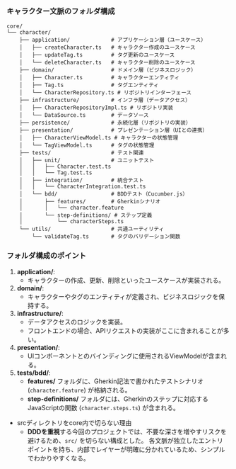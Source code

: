 
### キャラクター文脈のフォルダ構成

```
core/
└── character/
    ├── application/             # アプリケーション層（ユースケース）
    │   ├── createCharacter.ts   # キャラクター作成のユースケース
    │   ├── updateTag.ts         # タグ更新のユースケース
    │   └── deleteCharacter.ts   # キャラクター削除のユースケース
    ├── domain/                  # ドメイン層（ビジネスロジック）
    │   ├── Character.ts         # キャラクターエンティティ
    │   ├── Tag.ts               # タグエンティティ
    │   └── CharacterRepository.ts # リポジトリインターフェース
    ├── infrastructure/          # インフラ層（データアクセス）
    │   ├── CharacterRepositoryImpl.ts # リポジトリ実装
    │   └── DataSource.ts        # データソース
    ├── persistence/             # 永続化層（リポジトリの実装）
    ├── presentation/            # プレゼンテーション層（UIとの連携）
    │   ├── CharacterViewModel.ts # キャラクターの状態管理
    │   └── TagViewModel.ts      # タグの状態管理
    ├── tests/                   # テスト関連
    │   ├── unit/                # ユニットテスト
    │   │   ├── Character.test.ts
    │   │   └── Tag.test.ts
    │   ├── integration/         # 統合テスト
    │   │   └── CharacterIntegration.test.ts
    │   └── bdd/                 # BDDテスト（Cucumber.js）
    │       ├── features/        # Gherkinシナリオ
    │       │   └── character.feature
    │       └── step-definitions/ # ステップ定義
    │           └── characterSteps.ts
    └── utils/                   # 共通ユーティリティ
        └── validateTag.ts       # タグのバリデーション関数
```

### フォルダ構成のポイント

1.  **application/**:
    *   キャラクターの作成、更新、削除といったユースケースが実装される。
2.  **domain/**:
    *   キャラクターやタグのエンティティが定義され、ビジネスロジックを保持する。
3.  **infrastructure/**:
    *   データアクセスのロジックを実装。
    *   フロントエンドの場合、APIリクエストの実装がここに含まれることが多い。
4.  **presentation/**:
    *   UIコンポーネントとのバインディングに使用されるViewModelが含まれる。
5.  **tests/bdd/**:
    *   **features/** フォルダに、Gherkin記法で書かれたテストシナリオ (`character.feature`) が格納される。
    *   **step-definitions/** フォルダには、Gherkinのステップに対応するJavaScriptの関数 (`character.steps.ts`) が含まれる。

* srcディレクトリをcore内で切らない理由
  *   **DDDを重視**する今回のプロジェクトでは、不要な深さを増やすリスクを避けるため、`src/` を切らない構成とした。
   各文脈が独立したエントリポイントを持ち、内部でレイヤーが明確に分かれているため、シンプルでわかりやすくなる。

